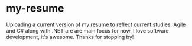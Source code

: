 # my-resume
Uploading a current version of my resume to reflect current studies. Agile and C# along with .NET are are main focus for now. I love software development, it's awesome. Thanks for stopping by!
